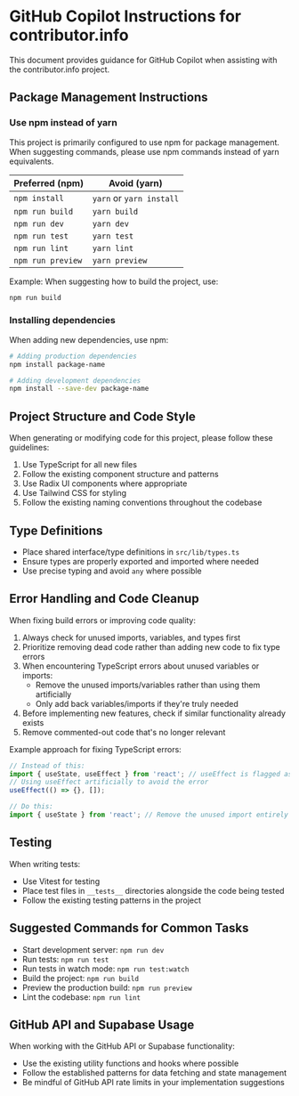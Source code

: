 # GitHub Copilot Instructions for contributor.info

This document provides guidance for GitHub Copilot when assisting with the contributor.info project.

## Package Management Instructions

### Use npm instead of yarn

This project is primarily configured to use npm for package management. When suggesting commands, please use npm commands instead of yarn equivalents.

| Preferred (npm) | Avoid (yarn) |
|-----------------|--------------|
| `npm install` | `yarn` or `yarn install` |
| `npm run build` | `yarn build` |
| `npm run dev` | `yarn dev` |
| `npm run test` | `yarn test` |
| `npm run lint` | `yarn lint` |
| `npm run preview` | `yarn preview` |

Example: When suggesting how to build the project, use:
```bash
npm run build
```

### Installing dependencies

When adding new dependencies, use npm:

```bash
# Adding production dependencies
npm install package-name

# Adding development dependencies 
npm install --save-dev package-name
```

## Project Structure and Code Style

When generating or modifying code for this project, please follow these guidelines:

1. Use TypeScript for all new files
2. Follow the existing component structure and patterns
3. Use Radix UI components where appropriate
4. Use Tailwind CSS for styling
5. Follow the existing naming conventions throughout the codebase

## Type Definitions

- Place shared interface/type definitions in `src/lib/types.ts`
- Ensure types are properly exported and imported where needed
- Use precise typing and avoid `any` where possible

## Error Handling and Code Cleanup

When fixing build errors or improving code quality:

1. Always check for unused imports, variables, and types first
2. Prioritize removing dead code rather than adding new code to fix type errors
3. When encountering TypeScript errors about unused variables or imports:
   - Remove the unused imports/variables rather than using them artificially
   - Only add back variables/imports if they're truly needed
4. Before implementing new features, check if similar functionality already exists
5. Remove commented-out code that's no longer relevant

Example approach for fixing TypeScript errors:
```typescript
// Instead of this:
import { useState, useEffect } from 'react'; // useEffect is flagged as unused
// Using useEffect artificially to avoid the error
useEffect(() => {}, []); 

// Do this:
import { useState } from 'react'; // Remove the unused import entirely
```

## Testing

When writing tests:

- Use Vitest for testing
- Place test files in `__tests__` directories alongside the code being tested
- Follow the existing testing patterns in the project

## Suggested Commands for Common Tasks

- Start development server: `npm run dev`
- Run tests: `npm run test`
- Run tests in watch mode: `npm run test:watch`
- Build the project: `npm run build`
- Preview the production build: `npm run preview`
- Lint the codebase: `npm run lint`

## GitHub API and Supabase Usage

When working with the GitHub API or Supabase functionality:

- Use the existing utility functions and hooks where possible
- Follow the established patterns for data fetching and state management
- Be mindful of GitHub API rate limits in your implementation suggestions